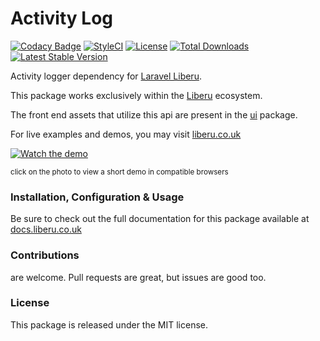 # Activity Log

[![Codacy Badge](https://app.codacy.com/project/badge/Grade/05ed54287e5640cfbab27b3fcf8b149e)](https://www.codacy.com/gh/laravel-liberu/activity-log?utm_source=github.com&amp;utm_medium=referral&amp;utm_content=laravel-liberu/activity-log&amp;utm_campaign=Badge_Grade) 
[![StyleCI](https://github.styleci.io/repos/144374422/shield?branch=master)](https://github.styleci.io/repos/144374422)
[![License](https://poser.pugx.org/laravel-liberu/activity-log/license)](https://packagist.org/packages/laravel-liberu/activity-log)
[![Total Downloads](https://poser.pugx.org/laravel-liberu/activity-log/downloads)](https://packagist.org/packages/laravel-liberu/activity-log)
[![Latest Stable Version](https://poser.pugx.org/laravel-liberu/activity-log/version)](https://packagist.org/packages/laravel-liberu/activity-log)

Activity logger dependency for [Laravel Liberu](https://liberu.co.uk).

This package works exclusively within the [Liberu](https://github.com/laravel-liberu/Liberu) ecosystem.

The front end assets that utilize this api are present in the [ui](https://github.com/liberu-ui/activity-log) package.

For live examples and demos, you may visit [liberu.co.uk](https://www.liberu.co.uk)

[![Watch the demo](https://laravel-liberu.github.io/activity-log/screenshots/bulma_051_thumb.png)](https://laravel-liberu.github.io/activity-log/videos/bulma_activity_log.mp4)

<sup>click on the photo to view a short demo in compatible browsers</sup>

### Installation, Configuration & Usage

Be sure to check out the full documentation for this package available at [docs.liberu.co.uk](https://docs.liberu.co.uk/backend/activity-log.html)

### Contributions

are welcome. Pull requests are great, but issues are good too.

### License

This package is released under the MIT license.
